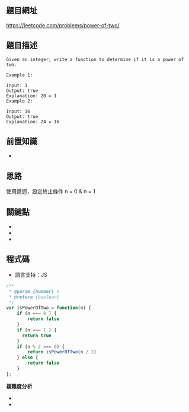 ## 題目網址
https://leetcode.com/problems/power-of-two/

## 題目描述

```
Given an integer, write a function to determine if it is a power of two.

Example 1:

Input: 1
Output: true 
Explanation: 20 = 1
Example 2:

Input: 16
Output: true
Explanation: 24 = 16
```

## 前置知識

- 

## 思路
使用遞迴，設定終止條件 n = 0 & n = 1

## 關鍵點

- 
- 
- 

## 程式碼

- 語言支持：JS

```js
/**
 * @param {number} n
 * @return {boolean}
 */
var isPowerOfTwo = function(n) {
    if (n === 0 ) {
        return false
    }
    if (n === 1 ) { 
      return true 
    }
    if (n % 2 === 0) {
        return isPowerOfTwo(n / 2)
    } else {
        return false
    }
};

```

**複雜度分析**

- 
- 
